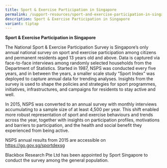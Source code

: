 ```yaml
---
title: Sport & Exercise Participation in Singapore
permalink: /support-resources/sport-and-exercise-participation-in-singapore/
description: Sport & Exercise Participation in Singapore
variant: tiptap
---
```

<p><strong>Sport &amp; Exercise Participation in Singapore</strong>
</p>
<p>The National Sport &amp; Exercise Participation Survey is Singapore’s
only annual national survey on sport and exercise participation among citizens
and permanent residents aged 13 years old and above. Data is captured via
face-to-face interviews among randomly selected households from the Department
of Statistics. Started in 1987, NSPS was conducted every five years, and
in between the years, a smaller scale study “Sport Index” was deployed
to capture annual data for trending analyses. Insights from the survey
is used to shape the policies and strategies for sport programmes, initiatives,
infrastructures, and campaigns for residents to stay active and well.</p>
<p>In 2015, NSPS was converted to an annual survey with monthly interviews
accumulating to a sample size of at least 4,500 per year. This shift enabled
more robust representation of sport and exercise behaviours and trends
across the year, together with insights on participation profiles, motivations
and barriers to participation, and the health and social benefit they experienced
from being active.</p>
<p>NSPS annual results from 2015 are accessible on <a href="http://go.gov.sg/sportdexsg" rel="noopener noreferrer nofollow" target="_blank">https://go.gov.sg/sportdexsg</a>
</p>
<p>Blackbox Research Pte Ltd has been appointed by Sport Singapore to conduct
the survey among the general population.</p>